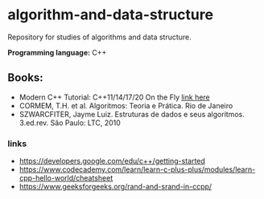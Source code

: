 # algorithm-and-data-structure
Repository for studies of algorithms and data structure.

**Programming language:** C++

## Books:
- Modern C++ Tutorial: C++11/14/17/20 On the Fly [link here](https://changkun.de/modern-cpp/pdf/modern-cpp-tutorial-en-us.pdf)
- CORMEM, T.H. et al. Algoritmos: Teoria e Prática. Rio de Janeiro
- SZWARCFITER, Jayme Luiz. Estruturas de dados e seus algoritmos. 3.ed.rev. São Paulo: LTC, 2010

### links 
  - https://developers.google.com/edu/c++/getting-started
  - https://www.codecademy.com/learn/learn-c-plus-plus/modules/learn-cpp-hello-world/cheatsheet
  - https://www.geeksforgeeks.org/rand-and-srand-in-ccpp/

